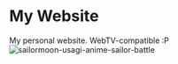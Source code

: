 # My Website
My personal website. WebTV-compatible :P![sailormoon-usagi-anime-sailor-battle](https://github.com/Flamelord626/flamelord626.github.io/assets/161178045/b11098a2-b5a2-4c48-a310-70822024e72d)
